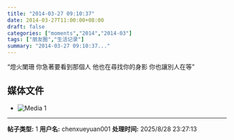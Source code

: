```yaml
---
title: "2014-03-27 09:10:37"
date: 2014-03-27T11:00:00+08:00
draft: false
categories: ["moments","2014","2014-03"]
tags: ["朋友圈","生活记录"]
summary: "2014-03-27 09:10:37..."
---
```


“燈火闌珊
你急著要看到那個人 
他也在尋找你的身影
你也讓別人在等”

## 媒体文件

- ![Media 1](/Moments/photos/2014-03-27/201403270910370.jpg)

---

**帖子类型:** 1
**用户名:** chenxueyuan001
**处理时间:** 2025/8/28 23:27:13
